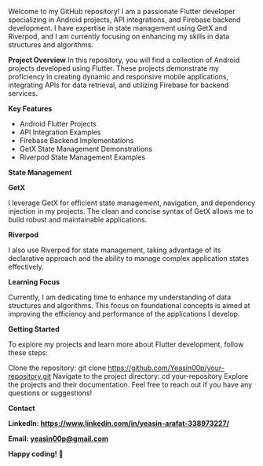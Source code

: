 Welcome to my GitHub repository! I am a passionate Flutter developer specializing in Android projects, API integrations, and Firebase backend development. I have expertise in state management using GetX and Riverpod, and I am currently focusing on enhancing my skills in data structures and algorithms.

**Project Overview**
In this repository, you will find a collection of Android projects developed using Flutter. These projects demonstrate my proficiency in creating dynamic and responsive mobile applications, integrating APIs for data retrieval, and utilizing Firebase for backend services.

**Key Features**
- Android Flutter Projects
- API Integration Examples
- Firebase Backend Implementations
- GetX State Management Demonstrations
- Riverpod State Management Examples

**State Management**

**GetX**

I leverage GetX for efficient state management, navigation, and dependency injection in my projects. The clean and concise syntax of GetX allows me to build robust and maintainable applications.

**Riverpod**

I also use Riverpod for state management, taking advantage of its declarative approach and the ability to manage complex application states effectively.

**Learning Focus**

Currently, I am dedicating time to enhance my understanding of data structures and algorithms. This focus on foundational concepts is aimed at improving the efficiency and performance of the applications I develop.

**Getting Started**

To explore my projects and learn more about Flutter development, follow these steps:

Clone the repository: git clone https://github.com/Yeasin00p/your-repository.git
Navigate to the project directory: cd your-repository
Explore the projects and their documentation.
Feel free to reach out if you have any questions or suggestions!

**Contact**

**LinkedIn: https://www.linkedin.com/in/yeasin-arafat-338973227/**

**Email:  yeasin00p@gmail.com**

**Happy coding! 🚀**
